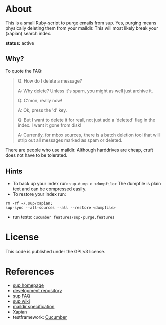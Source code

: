 # About
This is a small Ruby-script to purge emails from sup.
Yes, purging means physically deleting them from your
maildir. This will most likely break your (xapian)
search index.

**status:** active

## Why?
To quote the FAQ:

>Q: How do I delete a message?
>
>A: Why delete? Unless it's spam, you might as well just archive it.
>
>Q: C'mon, really now!
>
>A: Ok, press the 'd' key.
>
>Q: But I want to delete it for real, not just add a 'deleted' flag in
>   the index. I want it gone from disk!
>
>A: Currently, for mbox sources, there is a batch deletion tool that
>   will strip out all messages marked as spam or deleted.

There are people who use maildir. Although harddrives are cheap,
cruft does not have to be tolerated.

## Hints
* To back up your index run: 
```sup-dump > <dumpfile>```
   The dumpfile is plain text and can be compressed easily.
* To restore your index run:
```
rm -rf ~/.sup/xapian;
sup-sync --all-sources --all --restore <dumpfile>
```
* run tests: ```cucumber features/sup-purge.features```

# License
This code is published under the GPLv3 license.

# References
* [sup homepage](http://sup.rubyforge.org/)
* [development repository](http://gitorious.org/projects/sup)
* [sup FAQ](http://sup.rubyforge.org/FAQ.txt)
* [sup wiki](http://sup.rubyforge.org/wiki/wiki.pl)
* [maildir specification](http://cr.yp.to/proto/maildir.html)
* [Xapian](http://xapian.org/)
* testframework: [Cucumber](http://cukes.info/)